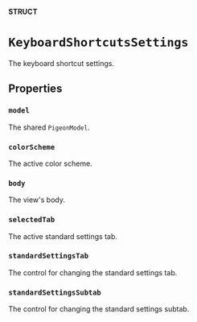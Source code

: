 **STRUCT**

# `KeyboardShortcutsSettings`

The keyboard shortcut settings.

## Properties
### `model`

The shared ``PigeonModel``.

### `colorScheme`

The active color scheme.

### `body`

The view's body.

### `selectedTab`

The active standard settings tab.

### `standardSettingsTab`

The control for changing the standard settings tab.

### `standardSettingsSubtab`

The control for changing the standard settings subtab.
